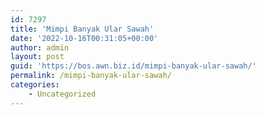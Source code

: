 ```yaml
---
id: 7297
title: 'Mimpi Banyak Ular Sawah'
date: '2022-10-16T00:31:05+00:00'
author: admin
layout: post
guid: 'https://bos.awn.biz.id/mimpi-banyak-ular-sawah/'
permalink: /mimpi-banyak-ular-sawah/
categories:
    - Uncategorized
---
```


